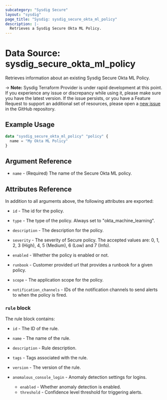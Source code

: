 ```yaml
---
subcategory: "Sysdig Secure"
layout: "sysdig"
page_title: "Sysdig: sysdig_secure_okta_ml_policy"
description: |-
  Retrieves a Sysdig Secure Okta ML Policy.
---
```


# Data Source: sysdig_secure_okta_ml_policy

Retrieves information about an existing Sysdig Secure Okta ML Policy.

-> **Note:** Sysdig Terraform Provider is under rapid development at this point. If you experience any issue or discrepancy while using it, please make sure you have the latest version. If the issue persists, or you have a Feature Request to support an additional set of resources, please open a [new issue](https://github.com/sysdiglabs/terraform-provider-sysdig/issues/new) in the GitHub repository.

## Example Usage

```terraform
data "sysdig_secure_okta_ml_policy" "policy" {
  name = "My Okta ML Policy"
}
```

## Argument Reference

* `name` - (Required) The name of the Secure Okta ML policy.

## Attributes Reference

In addition to all arguments above, the following attributes are exported:

* `id` - The id for the policy.

* `type` - The type of the policy. Always set to "okta_machine_learning".

* `description` - The description for the policy.

* `severity` -  The severity of Secure policy. The accepted values
    are: 0, 1, 2, 3 (High), 4, 5 (Medium), 6 (Low) and 7 (Info).

* `enabled` - Whether the policy is enabled or not.

* `runbook` - Customer provided url that provides a runbook for a given policy.

* `scope` - The application scope for the policy.

* `notification_channels` - IDs of the notification channels to send alerts to
    when the policy is fired.

### `rule` block

The rule block contains:

* `id` - The ID of the rule.

* `name` - The name of the rule.

* `description` - Rule description.

* `tags` - Tags associated with the rule.

* `version` - The version of the rule.

* `anomalous_console_login` - Anomaly detection settings for logins.
    * `enabled` - Whether anomaly detection is enabled.
    * `threshold` - Confidence level threshold for triggering alerts.
